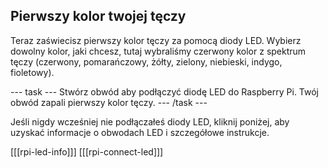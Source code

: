 ## Pierwszy kolor twojej tęczy

Teraz zaświecisz pierwszy kolor tęczy za pomocą diody LED. Wybierz dowolny kolor, jaki chcesz, tutaj wybraliśmy czerwony kolor z spektrum tęczy (czerwony, pomarańczowy, żółty, zielony, niebieski, indygo, fioletowy).

\--- task \--- Stwórz obwód aby podłączyć diodę LED do Raspberry Pi. Twój obwód zapali pierwszy kolor tęczy. \--- /task \---

Jeśli nigdy wcześniej nie podłączałeś diody LED, kliknij poniżej, aby uzyskać informacje o obwodach LED i szczegółowe instrukcje.

\[[[rpi-led-info]]\] \[[[rpi-connect-led\]]]